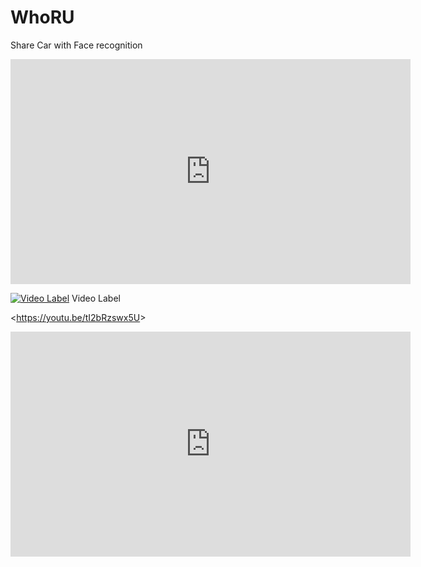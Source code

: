 # WhoRU
Share Car with Face recognition


<iframe width="640" height="360" src="https://youtu.be/tI2bRzswx5U" frameborder="0" gesture="media" allowfullscreen=""></iframe>

[![Video Label](https://youtu.be/tI2bRzswx5U)](https://youtu.be/uLR1RNqJ1Mw?t=0s) Video Label


<<https://youtu.be/tI2bRzswx5U>>

<iframe width="640" height="360" src="https://youtu.be/tI2bRzswx5U" frameborder="0" gesture="media" allowfullscreen=""></iframe>
